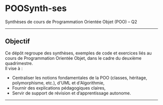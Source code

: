# POOSynth-ses

Synthèses de cours de Programmation Orientée Objet (POO) – Q2

---

## Objectif

Ce dépôt regroupe des synthèses, exemples de code et exercices liés au cours de Programmation Orientée Objet, dans le cadre du deuxième quadrimestre.  
Il vise à :
- Centraliser les notions fondamentales de la POO (classes, héritage, polymorphisme, etc.), d'UML et d'Algorithmie,
- Fournir des explications pédagogiques claires,
- Servir de support de révision et d’apprentissage autonome.

---
